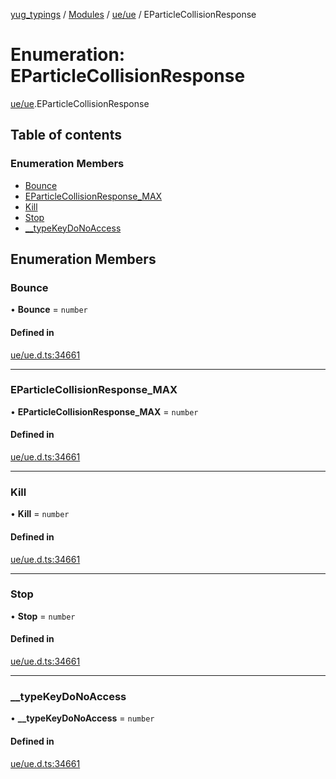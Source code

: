 [yug_typings](../README.md) / [Modules](../modules.md) / [ue/ue](../modules/ue_ue.md) / EParticleCollisionResponse

# Enumeration: EParticleCollisionResponse

[ue/ue](../modules/ue_ue.md).EParticleCollisionResponse

## Table of contents

### Enumeration Members

- [Bounce](ue_ue.EParticleCollisionResponse.md#bounce)
- [EParticleCollisionResponse\_MAX](ue_ue.EParticleCollisionResponse.md#eparticlecollisionresponse_max)
- [Kill](ue_ue.EParticleCollisionResponse.md#kill)
- [Stop](ue_ue.EParticleCollisionResponse.md#stop)
- [\_\_typeKeyDoNoAccess](ue_ue.EParticleCollisionResponse.md#__typekeydonoaccess)

## Enumeration Members

### Bounce

• **Bounce** = `number`

#### Defined in

[ue/ue.d.ts:34661](https://github.com/YugMetaverse/yug_typings/blob/25cad34/ue/ue.d.ts#L34661)

___

### EParticleCollisionResponse\_MAX

• **EParticleCollisionResponse\_MAX** = `number`

#### Defined in

[ue/ue.d.ts:34661](https://github.com/YugMetaverse/yug_typings/blob/25cad34/ue/ue.d.ts#L34661)

___

### Kill

• **Kill** = `number`

#### Defined in

[ue/ue.d.ts:34661](https://github.com/YugMetaverse/yug_typings/blob/25cad34/ue/ue.d.ts#L34661)

___

### Stop

• **Stop** = `number`

#### Defined in

[ue/ue.d.ts:34661](https://github.com/YugMetaverse/yug_typings/blob/25cad34/ue/ue.d.ts#L34661)

___

### \_\_typeKeyDoNoAccess

• **\_\_typeKeyDoNoAccess** = `number`

#### Defined in

[ue/ue.d.ts:34661](https://github.com/YugMetaverse/yug_typings/blob/25cad34/ue/ue.d.ts#L34661)
